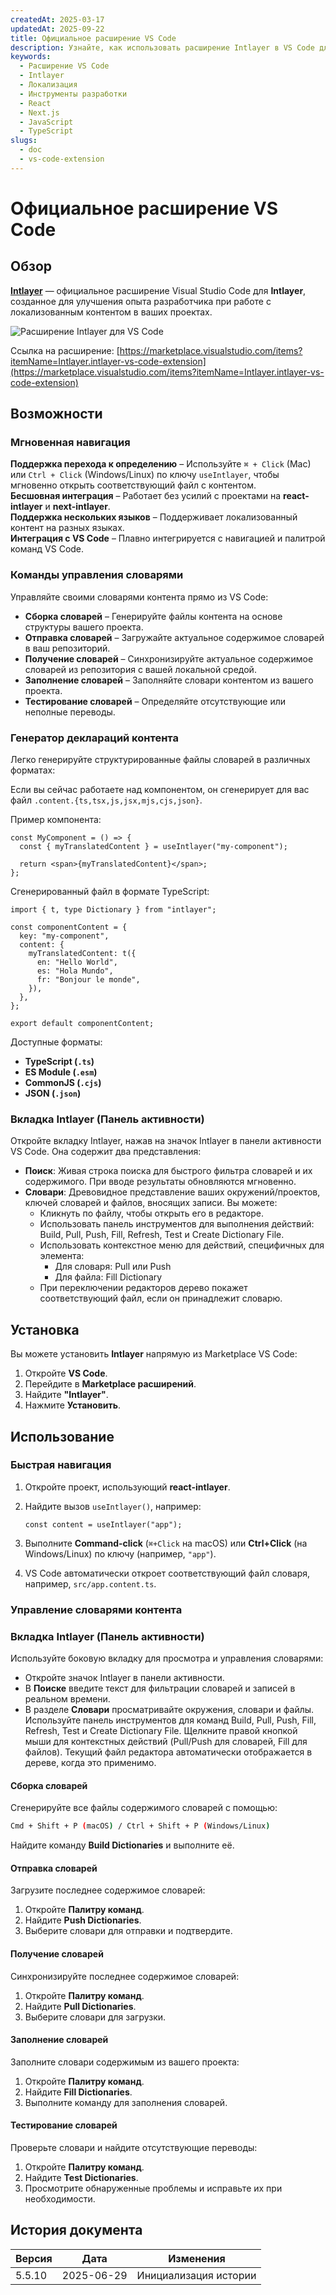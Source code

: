 ```yaml
---
createdAt: 2025-03-17
updatedAt: 2025-09-22
title: Официальное расширение VS Code
description: Узнайте, как использовать расширение Intlayer в VS Code для улучшения вашего рабочего процесса разработки. Быстро переходите между локализованным контентом и эффективно управляйте своими словарями.
keywords:
  - Расширение VS Code
  - Intlayer
  - Локализация
  - Инструменты разработки
  - React
  - Next.js
  - JavaScript
  - TypeScript
slugs:
  - doc
  - vs-code-extension
---
```


# Официальное расширение VS Code

## Обзор

[**Intlayer**](https://marketplace.visualstudio.com/items?itemName=Intlayer.intlayer-vs-code-extension) — официальное расширение Visual Studio Code для **Intlayer**, созданное для улучшения опыта разработчика при работе с локализованным контентом в ваших проектах.

![Расширение Intlayer для VS Code](https://github.com/aymericzip/intlayer/blob/main/docs/assets/vs_code_extension_demo.gif)

Ссылка на расширение: [https://marketplace.visualstudio.com/items?itemName=Intlayer.intlayer-vs-code-extension](https://marketplace.visualstudio.com/items?itemName=Intlayer.intlayer-vs-code-extension)

## Возможности

### Мгновенная навигация

**Поддержка перехода к определению** – Используйте `⌘ + Click` (Mac) или `Ctrl + Click` (Windows/Linux) по ключу `useIntlayer`, чтобы мгновенно открыть соответствующий файл с контентом.  
**Бесшовная интеграция** – Работает без усилий с проектами на **react-intlayer** и **next-intlayer**.  
**Поддержка нескольких языков** – Поддерживает локализованный контент на разных языках.  
**Интеграция с VS Code** – Плавно интегрируется с навигацией и палитрой команд VS Code.

### Команды управления словарями

Управляйте своими словарями контента прямо из VS Code:

- **Сборка словарей** – Генерируйте файлы контента на основе структуры вашего проекта.
- **Отправка словарей** – Загружайте актуальное содержимое словарей в ваш репозиторий.
- **Получение словарей** – Синхронизируйте актуальное содержимое словарей из репозитория с вашей локальной средой.
- **Заполнение словарей** – Заполняйте словари контентом из вашего проекта.
- **Тестирование словарей** – Определяйте отсутствующие или неполные переводы.

### Генератор деклараций контента

Легко генерируйте структурированные файлы словарей в различных форматах:

Если вы сейчас работаете над компонентом, он сгенерирует для вас файл `.content.{ts,tsx,js,jsx,mjs,cjs,json}`.

Пример компонента:

```tsx fileName="src/components/MyComponent/index.tsx"
const MyComponent = () => {
  const { myTranslatedContent } = useIntlayer("my-component");

  return <span>{myTranslatedContent}</span>;
};
```

Сгенерированный файл в формате TypeScript:

```tsx fileName="src/components/MyComponent/index.content.ts"
import { t, type Dictionary } from "intlayer";

const componentContent = {
  key: "my-component",
  content: {
    myTranslatedContent: t({
      en: "Hello World",
      es: "Hola Mundo",
      fr: "Bonjour le monde",
    }),
  },
};

export default componentContent;
```

Доступные форматы:

- **TypeScript (`.ts`)**
- **ES Module (`.esm`)**
- **CommonJS (`.cjs`)**
- **JSON (`.json`)**

### Вкладка Intlayer (Панель активности)

Откройте вкладку Intlayer, нажав на значок Intlayer в панели активности VS Code. Она содержит два представления:

- **Поиск**: Живая строка поиска для быстрого фильтра словарей и их содержимого. При вводе результаты обновляются мгновенно.
- **Словари**: Древовидное представление ваших окружений/проектов, ключей словарей и файлов, вносящих записи. Вы можете:
  - Кликнуть по файлу, чтобы открыть его в редакторе.
  - Использовать панель инструментов для выполнения действий: Build, Pull, Push, Fill, Refresh, Test и Create Dictionary File.
  - Использовать контекстное меню для действий, специфичных для элемента:
    - Для словаря: Pull или Push
    - Для файла: Fill Dictionary
  - При переключении редакторов дерево покажет соответствующий файл, если он принадлежит словарю.

## Установка

Вы можете установить **Intlayer** напрямую из Marketplace VS Code:

1. Откройте **VS Code**.
2. Перейдите в **Marketplace расширений**.
3. Найдите **"Intlayer"**.
4. Нажмите **Установить**.

## Использование

### Быстрая навигация

1. Откройте проект, использующий **react-intlayer**.
2. Найдите вызов `useIntlayer()`, например:

   ```tsx
   const content = useIntlayer("app");
   ```

3. Выполните **Command-click** (`⌘+Click` на macOS) или **Ctrl+Click** (на Windows/Linux) по ключу (например, `"app"`).
4. VS Code автоматически откроет соответствующий файл словаря, например, `src/app.content.ts`.

### Управление словарями контента

### Вкладка Intlayer (Панель активности)

Используйте боковую вкладку для просмотра и управления словарями:

- Откройте значок Intlayer в панели активности.
- В **Поиске** введите текст для фильтрации словарей и записей в реальном времени.
- В разделе **Словари** просматривайте окружения, словари и файлы. Используйте панель инструментов для команд Build, Pull, Push, Fill, Refresh, Test и Create Dictionary File. Щелкните правой кнопкой мыши для контекстных действий (Pull/Push для словарей, Fill для файлов). Текущий файл редактора автоматически отображается в дереве, когда это применимо.

#### Сборка словарей

Сгенерируйте все файлы содержимого словарей с помощью:

```sh
Cmd + Shift + P (macOS) / Ctrl + Shift + P (Windows/Linux)
```

Найдите команду **Build Dictionaries** и выполните её.

#### Отправка словарей

Загрузите последнее содержимое словарей:

1. Откройте **Палитру команд**.
2. Найдите **Push Dictionaries**.
3. Выберите словари для отправки и подтвердите.

#### Получение словарей

Синхронизируйте последнее содержимое словарей:

1. Откройте **Палитру команд**.
2. Найдите **Pull Dictionaries**.
3. Выберите словари для загрузки.

#### Заполнение словарей

Заполните словари содержимым из вашего проекта:

1. Откройте **Палитру команд**.
2. Найдите **Fill Dictionaries**.
3. Выполните команду для заполнения словарей.

#### Тестирование словарей

Проверьте словари и найдите отсутствующие переводы:

1. Откройте **Палитру команд**.
2. Найдите **Test Dictionaries**.
3. Просмотрите обнаруженные проблемы и исправьте их при необходимости.

## История документа

| Версия | Дата       | Изменения             |
| ------ | ---------- | --------------------- |
| 5.5.10 | 2025-06-29 | Инициализация истории |

